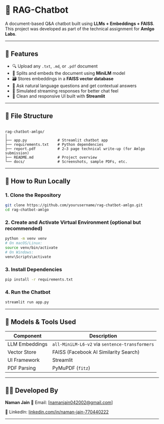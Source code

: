 

# 🤖 RAG-Chatbot

A document-based Q&A chatbot built using **LLMs + Embeddings + FAISS**.  
This project was developed as part of the technical assignment for **Amlgo Labs**.

---

## 📄 Features

- 🔍 Upload any `.txt`, `.md`, or `.pdf` document
- 🧠 Splits and embeds the document using **MiniLM** model
- 🗃️ Stores embeddings in a **FAISS vector database**
- 💬 Ask natural language questions and get contextual answers
- 🧵 Simulated streaming responses for better chat feel
- 🎨 Clean and responsive UI built with **Streamlit**

---

## 📂 File Structure

```

rag-chatbot-amlgo/
│
├── app.py              # Streamlit chatbot app
├── requirements.txt    # Python dependencies
├── report.pdf          # 2–3 page technical write-up (for Amlgo submission)
├── README.md           # Project overview 
└── docs/               # Screenshots, sample PDFs, etc.

````

---

## 🚀 How to Run Locally

### 1. Clone the Repository
```bash
git clone https://github.com/yourusername/rag-chatbot-amlgo.git
cd rag-chatbot-amlgo
````

### 2. Create and Activate Virtual Environment (optional but recommended)

```bash
python -m venv venv
# On macOS/Linux:
source venv/bin/activate
# On Windows:
venv\Scripts\activate
```

### 3. Install Dependencies

```bash
pip install -r requirements.txt
```

### 4. Run the Chatbot

```bash
streamlit run app.py
```

---

## 🧠 Models & Tools Used

| Component      | Description                                    |
| -------------- | ---------------------------------------------- |
| LLM Embeddings | `all-MiniLM-L6-v2` via `sentence-transformers` |
| Vector Store   | FAISS (Facebook AI Similarity Search)          |
| UI Framework   | Streamlit                                      |
| PDF Parsing    | PyMuPDF (`fitz`)                               |

---

## 👨‍💻 Developed By

**Naman Jain**
📧 Email: [namanjain042002@gmail.com]

🔗 LinkedIn: [linkedin.com/in/naman-jain-770440222](https://linkedin.com/in/naman-jain-770440222)

---




